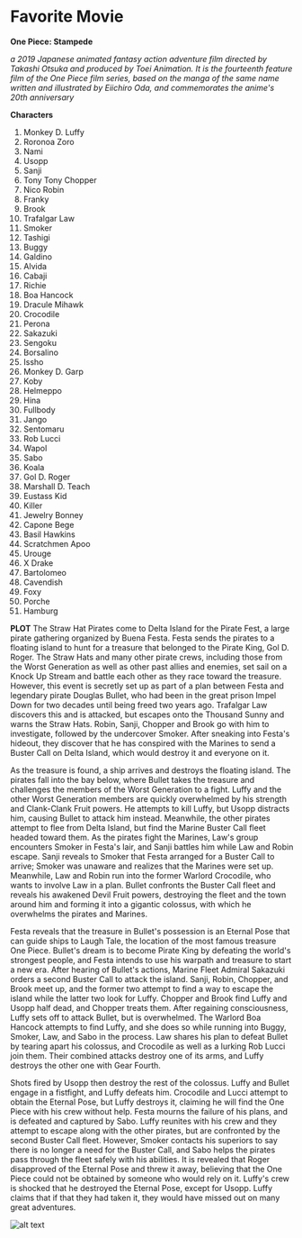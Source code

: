 # Favorite Movie
**One Piece: Stampede**

*a 2019 Japanese animated fantasy action adventure film directed by Takashi Otsuka and produced by Toei Animation. It is the fourteenth feature film of the One Piece film series, based on the manga of the same name written and illustrated by Eiichiro Oda, and commemorates the anime's 20th anniversary*

**Characters**
1. Monkey D. Luffy	
2. Roronoa Zoro	
3. Nami	
4. Usopp	
5. Sanji	
6. Tony Tony Chopper	
7. Nico Robin	
8. Franky	
9. Brook	
10. Trafalgar Law	
11. Smoker	
12. Tashigi	
13. Buggy	
14. Galdino	
15. Alvida	
16. Cabaji	
17. Richie	
18. Boa Hancock	
19. Dracule Mihawk	
20. Crocodile	
21. Perona	
22. Sakazuki	
23. Sengoku	
24. Borsalino	
25. Issho	
26. Monkey D. Garp	
27. Koby	
28. Helmeppo	
29. Hina	
30. Fullbody
31. Jango	
32. Sentomaru	
33. Rob Lucci	
34. Wapol	
35. Sabo	
36. Koala	
37. Gol D. Roger
38. Marshall D. Teach	
39. Eustass Kid	
40. Killer	
41. Jewelry Bonney	
42. Capone Bege	
43. Basil Hawkins	
44. Scratchmen Apoo
45. Urouge	
46. X Drake	
47. Bartolomeo
48. Cavendish	
49. Foxy	
50. Porche
51. Hamburg

**PLOT**
The Straw Hat Pirates come to Delta Island for the Pirate Fest, a large pirate gathering organized by Buena Festa. Festa sends the pirates to a floating island to hunt for a treasure that belonged to the Pirate King, Gol D. Roger. The Straw Hats and many other pirate crews, including those from the Worst Generation as well as other past allies and enemies, set sail on a Knock Up Stream and battle each other as they race toward the treasure. However, this event is secretly set up as part of a plan between Festa and legendary pirate Douglas Bullet, who had been in the great prison Impel Down for two decades until being freed two years ago. Trafalgar Law discovers this and is attacked, but escapes onto the Thousand Sunny and warns the Straw Hats. Robin, Sanji, Chopper and Brook go with him to investigate, followed by the undercover Smoker. After sneaking into Festa's hideout, they discover that he has conspired with the Marines to send a Buster Call on Delta Island, which would destroy it and everyone on it.

As the treasure is found, a ship arrives and destroys the floating island. The pirates fall into the bay below, where Bullet takes the treasure and challenges the members of the Worst Generation to a fight. Luffy and the other Worst Generation members are quickly overwhelmed by his strength and Clank-Clank Fruit powers. He attempts to kill Luffy, but Usopp distracts him, causing Bullet to attack him instead. Meanwhile, the other pirates attempt to flee from Delta Island, but find the Marine Buster Call fleet headed toward them. As the pirates fight the Marines, Law's group encounters Smoker in Festa's lair, and Sanji battles him while Law and Robin escape. Sanji reveals to Smoker that Festa arranged for a Buster Call to arrive; Smoker was unaware and realizes that the Marines were set up. Meanwhile, Law and Robin run into the former Warlord Crocodile, who wants to involve Law in a plan. Bullet confronts the Buster Call fleet and reveals his awakened Devil Fruit powers, destroying the fleet and the town around him and forming it into a gigantic colossus, with which he overwhelms the pirates and Marines.

Festa reveals that the treasure in Bullet's possession is an Eternal Pose that can guide ships to Laugh Tale, the location of the most famous treasure One Piece. Bullet's dream is to become Pirate King by defeating the world's strongest people, and Festa intends to use his warpath and treasure to start a new era. After hearing of Bullet's actions, Marine Fleet Admiral Sakazuki orders a second Buster Call to attack the island. Sanji, Robin, Chopper, and Brook meet up, and the former two attempt to find a way to escape the island while the latter two look for Luffy. Chopper and Brook find Luffy and Usopp half dead, and Chopper treats them. After regaining consciousness, Luffy sets off to attack Bullet, but is overwhelmed. The Warlord Boa Hancock attempts to find Luffy, and she does so while running into Buggy, Smoker, Law, and Sabo in the process. Law shares his plan to defeat Bullet by tearing apart his colossus, and Crocodile as well as a lurking Rob Lucci join them. Their combined attacks destroy one of its arms, and Luffy destroys the other one with Gear Fourth.

Shots fired by Usopp then destroy the rest of the colossus. Luffy and Bullet engage in a fistfight, and Luffy defeats him. Crocodile and Lucci attempt to obtain the Eternal Pose, but Luffy destroys it, claiming he will find the One Piece with his crew without help. Festa mourns the failure of his plans, and is defeated and captured by Sabo. Luffy reunites with his crew and they attempt to escape along with the other pirates, but are confronted by the second Buster Call fleet. However, Smoker contacts his superiors to say there is no longer a need for the Buster Call, and Sabo helps the pirates pass through the fleet safely with his abilities. It is revealed that Roger disapproved of the Eternal Pose and threw it away, believing that the One Piece could not be obtained by someone who would rely on it. Luffy's crew is shocked that he destroyed the Eternal Pose, except for Usopp. Luffy claims that if that they had taken it, they would have missed out on many great adventures.

![alt text](OP_Stampede.jpg)

